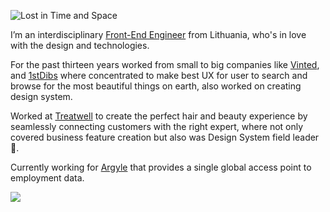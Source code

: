 ![Lost in Time and Space](https://res.cloudinary.com/dglxo7mmd/image/upload/v1599473657/Logos/github-img_qjlfy2.png)

I’m an interdisciplinary [Front-End Engineer](https://lt.linkedin.com/in/irasikaite/) from Lithuania, who's in love with the design and technologies.

For the past thirteen years worked from small to big companies like [Vinted](https://www.vinted.com/), and [1stDibs](https://www.1stdibs.com/) where concentrated to make best UX for user to search and browse for the most beautiful things on earth, also worked on creating design system.

Worked at [Treatwell](https://www.treatwell.co.uk/) to create the perfect hair and beauty experience by seamlessly connecting customers with the right expert, where not only covered business feature creation but also was Design System field leader :rocket:.

Currently working for [Argyle](https://www.argyle.com/) that provides a single global access point to employment data.

[![](https://visitcount.itsvg.in/api?id=moriko&label=Profile%20Views&color=12&icon=5&pretty=true)](https://visitcount.itsvg.in)
